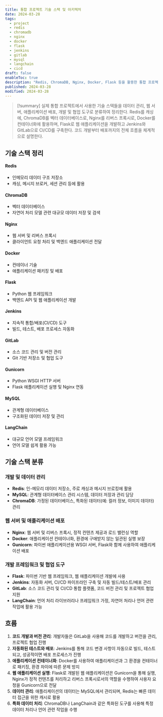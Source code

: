 ```yaml
---
title: 통합 프로젝트 기술 스택 및 아키텍처
date: 2024-03-28
tags:
  - project
  - redis
  - chromadb
  - nginx
  - docker
  - flask
  - jenkins
  - gitlab
  - mysql
  - langchain
  - cicd
draft: false
enableToc: true
description: "Redis, ChromaDB, Nginx, Docker, Flask 등을 활용한 통합 프로젝트의 기술 스택 구성과 흐름"
published: 2024-03-28
modified: 2024-03-28
---
```


> [!summary]
> 실제 통합 프로젝트에서 사용한 기술 스택들을 데이터 관리, 웹 서버, 애플리케이션 배포, 개발 및 협업 도구로 분류하여 정리한다. Redis를 캐싱에, ChromaDB를 벡터 데이터베이스로, Nginx를 리버스 프록시로, Docker를 컨테이너화에 활용하며, Flask로 웹 애플리케이션을 개발하고 Jenkins와 GitLab으로 CI/CD를 구축한다. 코드 개발부터 배포까지의 전체 흐름을 체계적으로 설명한다.

## 기술 스택 정리

#### Redis
- 인메모리 데이터 구조 저장소
- 캐싱, 메시지 브로커, 세션 관리 등에 활용
#### ChromaDB
- 벡터 데이터베이스
- 자연어 처리 모델 관련 대규모 데이터 저장 및 검색
#### Nginx
- 웹 서버 및 리버스 프록시
- 클라이언트 요청 처리 및 백엔드 애플리케이션 전달
#### Docker
- 컨테이너 기술
- 애플리케이션 패키징 및 배포
#### Flask
- Python 웹 프레임워크
- 백엔드 API 및 웹 애플리케이션 개발
#### Jenkins
- 지속적 통합/배포(CI/CD) 도구
- 빌드, 테스트, 배포 프로세스 자동화
#### GitLab
- 소스 코드 관리 및 버전 관리
- Git 기반 저장소 및 협업 도구
#### Gunicorn
- Python WSGI HTTP 서버
- Flask 애플리케이션 실행 및 Nginx 연동
#### MySQL
- 관계형 데이터베이스
- 구조화된 데이터 저장 및 관리
#### LangChain
- 대규모 언어 모델 프레임워크
- 언어 모델 쉽게 활용 가능


## 기술 스택 분류
### 개발 및 데이터 관리

- **Redis**: 인-메모리 데이터 저장소, 주로 캐싱과 메시지 브로킹에 활용
- **MySQL**: 관계형 데이터베이스 관리 시스템, 데이터 저장과 관리 담당
- **ChromaDB**: 가정된 데이터베이스, 특화된 데이터(예: 컬러 정보, 이미지 데이터) 관리

### 웹 서버 및 애플리케이션 배포

- **Nginx**: 웹 서버 및 리버스 프록시, 정적 컨텐츠 제공과 로드 밸런싱 역할
- **Docker**: 애플리케이션 컨테이너화, 환경에 구애받지 않는 일관된 실행 보장
- **Gunicorn**: 파이썬 애플리케이션용 WSGI 서버, Flask와 함께 사용하여 애플리케이션 배포

### 개발 프레임워크 및 협업 도구

- **Flask**: 파이썬 기반 웹 프레임워크, 웹 애플리케이션 개발에 사용
- **Jenkins**: 자동화 서버, CI/CD 파이프라인 구축 및 자동 빌드/테스트/배포 관리
- **GitLab**: 소스 코드 관리 및 CI/CD 통합 플랫폼, 코드 버전 관리 및 프로젝트 협업 지원
- **LangChain**: 언어 처리 라이브러리나 프레임워크 가정, 자연어 처리나 언어 관련 작업에 활용 가능




## 흐름

1. **코드 개발과 버전 관리**: 개발자들은 GitLab을 사용해 코드를 개발하고 버전을 관리, 프로젝트 협업 진행
2. **자동화된 테스트와 배포**: Jenkins를 통해 코드 변경 사항이 자동으로 빌드, 테스트되고, 성공적이면 배포 프로세스가 진행
3. **애플리케이션 컨테이너화**: Docker를 사용하여 애플리케이션과 그 환경을 컨테이너로 패키징, 환경 차이에 따른 문제 방지
4. **웹 애플리케이션 실행**: Flask로 개발된 웹 애플리케이션은 Gunicorn을 통해 실행, Nginx가 정적 컨텐츠를 처리하고 리버스 프록시로서의 역할을 수행하여 사용자 요청을 Gunicorn으로 전달
5. **데이터 관리**: 애플리케이션의 데이터는 MySQL에서 관리되며, Redis는 빠른 데이터 접근을 위한 캐시로 활용
6. **특화 데이터 처리**: ChromaDB나 LangChain과 같은 특화된 도구를 사용해 특정 데이터 처리나 언어 관련 작업을 수행